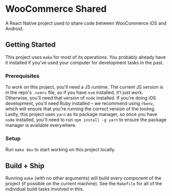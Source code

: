 # WooCommerce Shared

A React Native project used to share code between WooCommerce iOS and Android.

## Getting Started

This project uses `make` for most of its operations. You probably already have it installed if you've used your computer for development tasks in the past.

### Prerequisites

To work on this project, you'll need a JS runtime. The current JS version is in the repo's `.nvmrc` file, so if you have `nvm` installed, it'l just work. Otherwise, you'll need that version of `node` installed. If you're doing iOS development, you'll need Ruby installed – we recommend using `rbenv`, which will ensure that you're running the correct version of the tooling. Lastly, this project uses `yarn` as its package manager, so once you have `node` installed, you'll need to run `npm install -g yarn` to ensure the package manager is available everywhere.

### Setup

Run `make dev` to start working on this project locally.

## Build + Ship

Running `make` (with no other arguments) will build every component of the project (if possible on the current machine). See the `Makefile` for all of the individual build tasks involved in this.
